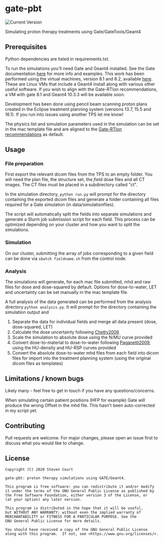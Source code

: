 # gate-pbt
![Current Version](https://img.shields.io/badge/version-0.1.0-green.svg)

Simulating proton therapy treatments using Gate/GateTools/Geant4

## Prerequisites
Python dependencies are listed in requirements.txt.  

To run the simulations you'll need Gate and Geant4 installed. 
See the Gate documentation [here](http://www.opengatecollaboration.org/UsersGuide) for more info
and examples. This work has been performed using 
the virtual machines, version 8.1 and 8.2, available [here](http://www.opengatecollaboration.org/). 
These are Linux VMs that include a Geant4 install along with various other useful software.
If you wish to align with the Gate-RTIon recommendations, a VM with gate 8.1 and Geant4 10.3.3
will be available soon.  

Development has been done using pencil beam scanning proton plans created in the Eclipse treatment planning system (versions 13.7, 15.5 and 16.1). If you run into issues using another TPS let me know!

The physics list and simulation parameters used in the simulation can be set in the mac 
template file and are aligned to the [Gate-RTIon recommendations](https://aapm.onlinelibrary.wiley.com/doi/10.1002/mp.14481) as default. 


## Usage

### File preparation
First export the relevant dicom files from the TPS to an empty folder.
You will need the plan file, the structure set, the _field_ dose files and all CT images. 
The CT files must be placed in a subdirectory called "ct".  

In the simulation directory, ```python run.py``` will prompt for the directory containing
the exported dicom files and generate a folder containing all files required for 
a Gate simulation (in data/simulationfiles).  

The script will automatically split the fields into separate simulations and generate a Slurm job 
submission script for each field. This process can be optimized depending on your cluster and how you
want to split the simulations. 


### Simulation
On our cluster, submitting the array of jobs corresponding to a given field can be done via
```sbatch fieldname.sh``` from the control node.


### Analysis
The simulations will generate, for each mac file submitted, mhd and raw files for dose and dose-squared by default. Options for dose-to-water, LET and uncertainty can be set manually in the mac template file.

A full analysis of the data generated can be performed from the analysis directory ```python analysis.py```.
It will prompt for the directory containing the simulation output and

1. Separate the data for individual fields and merge all data present (dose, dose-squared, LET)
2. Calculate the dose uncertainty following [Chetty2006](https://pubmed.ncbi.nlm.nih.gov/16798417/)
3. Scale the simulation to absolute dose using the N/MU curve provided
4. Convert dose-to-material to dose-to-water following [Paganetti2009](https://iopscience.iop.org/article/10.1088/0031-9155/54/14/004/pdf), using the HU-density and HU-RSP curves provided
5. Convert the absolute dose-to-water mhd files from each field into dicom files for import into the treatment planning system (using the original dicom files as templates)





## Limitations / known bugs
Likely many - feel free to get in touch if you have any questions/concerns.

When simulating certain patient positions (HFP for example) Gate will produce the wrong Offset in the
mhd file. This hasn't been auto-corrected in my script yet.


## Contributing
Pull requests are welcome. For major changes, please open an issue first to discuss 
what you would like to change.


## License
```
Copyright (C) 2020 Steven Court

gate-pbt: proton therapy simulations using GATE/Geant4.

This program is free software: you can redistribute it and/or modify
it under the terms of the GNU General Public License as published by
the Free Software Foundation, either version 3 of the License, or
(at your option) any later version.

This program is distributed in the hope that it will be useful,
but WITHOUT ANY WARRANTY; without even the implied warranty of
MERCHANTABILITY or FITNESS FOR A PARTICULAR PURPOSE. See the
GNU General Public License for more details.

You should have received a copy of the GNU General Public License
along with this program.  If not, see <https://www.gnu.org/licenses/>.
```
